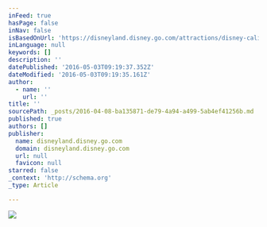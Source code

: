 ```yaml
---
inFeed: true
hasPage: false
inNav: false
isBasedOnUrl: 'https://disneyland.disney.go.com/attractions/disney-california-adventure/radiator-springs-racers/'
inLanguage: null
keywords: []
description: ''
datePublished: '2016-05-03T09:19:37.352Z'
dateModified: '2016-05-03T09:19:35.161Z'
author:
  - name: ''
    url: ''
title: ''
sourcePath: _posts/2016-04-08-ba135871-de79-4a94-a499-5ab4ef41256b.md
published: true
authors: []
publisher:
  name: disneyland.disney.go.com
  domain: disneyland.disney.go.com
  url: null
  favicon: null
starred: false
_context: 'http://schema.org'
_type: Article

---
```

![](https://s3-us-west-2.amazonaws.com/the-grid-img/p/bb115564f060eaf47263a7bcbc0690409545cb7f.jpg)